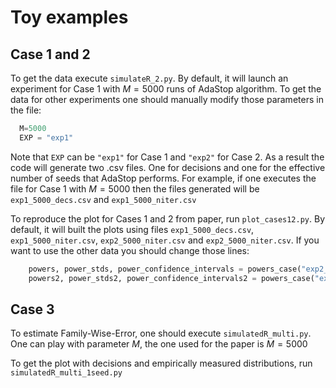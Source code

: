 # Toy examples

## Case 1 and 2

To get the data execute ```simulateR_2.py```. By default, it will launch an experiment for Case 1 with $M=5000$ runs of AdaStop algorithm. To get the data for other experiments one should manually modify those parameters in the file:
```python 
  M=5000
  EXP = "exp1"
```
Note that ```EXP``` can be ```"exp1"``` for Case 1 and ```"exp2"``` for Case 2. As a result the code will generate two .csv files. One for decisions and one for the effective number of seeds that AdaStop performs. For example, if one executes the file for Case 1 with $M=5000$ then the files generated will be ```exp1_5000_decs.csv``` and ```exp1_5000_niter.csv```

To reproduce the plot for Cases 1 and 2 from paper, run ```plot_cases12.py```. By default, it will built the plots using files ```exp1_5000_decs.csv```, ```exp1_5000_niter.csv```, ```exp2_5000_niter.csv``` and ```exp2_5000_niter.csv```. If you want to use the other data you should change those lines:
```python
    powers, power_stds, power_confidence_intervals = powers_case("exp2_5000_decs.csv", "exp2_5000_niter.csv")
    powers2, power_stds2, power_confidence_intervals2 = powers_case("exp1_5000_decs.csv", "exp1_5000_niter.csv")
```


## Case 3

To estimate Family-Wise-Error, one should execute ```simulatedR_multi.py```. One can play with parameter $M$, the one used for the paper is $M=5000$

To get the plot with decisions and empirically measured distributions, run ```simulatedR_multi_1seed.py```
